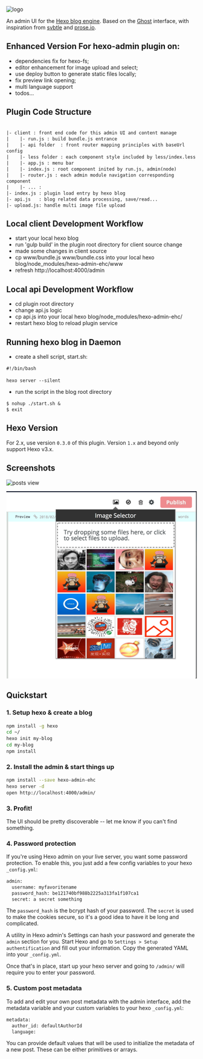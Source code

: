 ![logo](docs/logo.png?raw=true)

An admin UI for the [Hexo blog engine](http://hexo.io). Based on the [Ghost](http://ghost.org) interface, with inspiration from [svbtle](http://svbtle.com) and [prose.io](http://prose.io).

## Enhanced Version For hexo-admin plugin on:

- dependencies fix for hexo-fs;
- editor enhancement for image upload and select;
- use deploy button to generate static files locally;
- fix preview link opening;
- multi language support
- todos...

## Plugin Code Structure

```

|- client : front end code for this admin UI and content manage
|    |- run.js : build bundle.js entrance
|    |- api folder  : front router mapping principles with baseUrl config
|    |- less folder : each component style included by less/index.less
|    |- app.js : menu bar
|    |- index.js : root component inited by run.js, admin(node)
|    |- router.js : each admin module navigation corresponding component
|    |- ... :
|- index.js : plugin load entry by hexo blog
|- api.js   : blog related data processing, save/read...
|- upload.js: handle multi image file upload

```

## Local client Development Workflow

- start your local hexo blog
- run 'gulp build' in the plugin root directory for client source change
- made some changes in client source
- cp www/bundle.js www/bundle.css into your local hexo blog/node_modules/hexo-admin-ehc/www
- refresh http://localhost:4000/admin

## Local api Development Workflow

- cd plugin root directory
- change api.js logic
- cp api.js into your local hexo blog/node_modules/hexo-admin-ehc/
- restart hexo blog to reload plugin service

## Running hexo blog in Daemon

- create a shell script, start.sh:

```
#!/bin/bash

hexo server --silent
```

- run the script in the blog root directory

```
$ nohup ./start.sh &
$ exit
```


## Hexo Version

For 2.x, use version `0.3.0` of this plugin. Version `1.x` and beyond only
support Hexo v3.x.


## Screenshots
![posts view](docs/pasted-0.png?raw=true)

![editor view](docs/Snip20180305_3.png?raw=true)

## Quickstart

### 1. Setup hexo & create a blog
```sh
npm install -g hexo
cd ~/
hexo init my-blog
cd my-blog
npm install
```
### 2. Install the admin & start things up
```sh
npm install --save hexo-admin-ehc
hexo server -d
open http://localhost:4000/admin/
```
### 3. Profit!
The UI should be pretty discoverable -- let me know if you can't find something.

### 4. Password protection
If you're using Hexo admin on your live server, you want some password
protection. To enable this, you just add a few config variables to your hexo
`_config.yml`:

```
admin:
  username: myfavoritename
  password_hash: be121740bf988b2225a313fa1f107ca1
  secret: a secret something
```

The `password_hash` is the bcrypt hash of your password. The `secret` is used
to make the cookies secure, so it's a good idea to have it be long and
complicated.

A utility in Hexo admin's Settings can hash your password and generate the `admin`
section for you. Start Hexo and go to `Settings > Setup authentification`
and fill out your information. Copy the generated YAML into your `_config.yml`.

Once that's in place, start up your hexo server and going to `/admin/` will
require you to enter your password.

### 5. Custom post metadata
To add and edit your own post metadata with the admin interface, add the
metadata variable and your custom variables to your hexo `_config.yml`:
```
metadata:
  author_id: defaultAuthorId
  language:
```
You can provide default values that will be used to initialize the metadata
of a new post. These can be either primitives or arrays.
